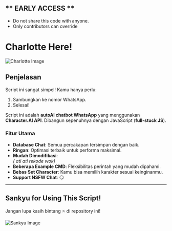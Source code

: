 ## ** EARLY ACCESS **
- Do not share this code with anyone.
- Only contributors can override

# **Charlotte Here!**  
![Charlotte Image](https://storage.netorare.codes/f/826860570.jpg)  

## **Penjelasan**  
Script ini sangat simpel! Kamu hanya perlu:  
1. Sambungkan ke nomor WhatsApp.  
2. Selesai!  

Script ini adalah **autoAI chatbot WhatsApp** yang menggunakan **Character.AI API**. Dibangun sepenuhnya dengan JavaScript (**full-stuck JS**).  

### **Fitur Utama**  
- **Database Chat**: Semua percakapan tersimpan dengan baik.  
- **Ringan**: Optimasi terbaik untuk performa maksimal.  
- **Mudah Dimodifikasi**:  
  *( ati ati rekode wok)*  
- **Beberapa Example CMD**: Fleksibilitas perintah yang mudah dipahami.  
- **Bebas Set Character**: Kamu bisa memilih karakter sesuai keinginanmu.  
- **Support NSFW Chat**: 😏  

---

## **Sankyu for Using This Script!**  
Jangan lupa kasih bintang ⭐ di repository ini!  

![Sankyu Image](https://storage.netorare.codes/f/242031827.jpg)
